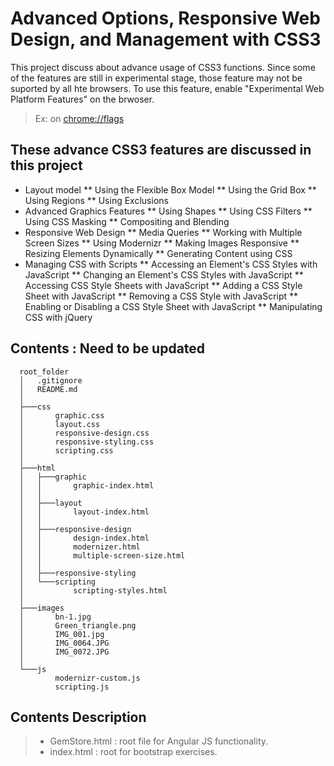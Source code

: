 # Advanced Options, Responsive Web Design, and Management with CSS3
This project discuss about advance usage of CSS3 functions. 
Since some of the features are still in experimental stage, those feature may not be suported by all hte browsers. 
To use this feature, enable "Experimental Web Platform Features" on the brwoser.

>Ex: on <a href="chrome://flags" target="_blank">chrome://flags</a></p>

## These advance CSS3 features are discussed in this project 
  *  Layout model
   ** Using the Flexible Box Model
   ** Using the Grid Box
   ** Using Regions
   ** Using Exclusions
  *  Advanced Graphics Features
  ** Using Shapes
  ** Using CSS Filters
  ** Using CSS Masking
  ** Compositing and Blending
  *  Responsive Web Design
  ** Media Queries
  ** Working with Multiple Screen Sizes
  ** Using Modernizr
  ** Making Images Responsive
  ** Resizing Elements Dynamically
  ** Generating Content using CSS
  *  Managing CSS with Scripts
  ** Accessing an Element's CSS Styles with JavaScript
  ** Changing an Element's CSS Styles with JavaScript
  ** Accessing CSS Style Sheets with JavaScript
  ** Adding a CSS Style Sheet with JavaScript
  ** Removing a CSS Style with JavaScript
  ** Enabling or Disabling a CSS Style Sheet with JavaScript
  ** Manipulating CSS with jQuery 
  
## Contents : Need to be updated
```
  root_folder
  │   .gitignore
  │   README.md
  │
  ├───css
  │       graphic.css
  │       layout.css
  │       responsive-design.css
  │       responsive-styling.css
  │       scripting.css
  │
  ├───html
  │   ├───graphic
  │   │       graphic-index.html
  │   │
  │   ├───layout
  │   │       layout-index.html
  │   │
  │   ├───responsive-design
  │   │       design-index.html
  │   │       modernizer.html
  │   │       multiple-screen-size.html
  │   │
  │   ├───responsive-styling
  │   └───scripting
  │           scripting-styles.html
  │
  ├───images
  │       bn-1.jpg
  │       Green_triangle.png
  │       IMG_001.jpg
  │       IMG_0064.JPG
  │       IMG_0072.JPG
  │
  └───js
          modernizr-custom.js
          scripting.js
```

## Contents Description 
> * GemStore.html : root file for Angular JS functionality.
> * index.html : root for bootstrap exercises.